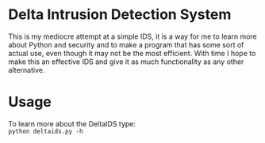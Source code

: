 <h1>Delta Intrusion Detection System</h1>
This is my mediocre attempt at a simple IDS, it is a way for me to learn more about Python and security and to make a program that has some sort of actual use, even though it may not be the most efficient. With time I hope to make this an effective IDS and give it as much functionality as any other alternative.

<h1>Usage</h1>
To learn more about the DeltaIDS type:
<code>
python deltaids.py -h
</code>

